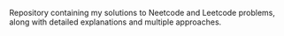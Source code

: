 Repository containing my solutions to Neetcode and Leetcode problems, along with detailed explanations and multiple approaches.
